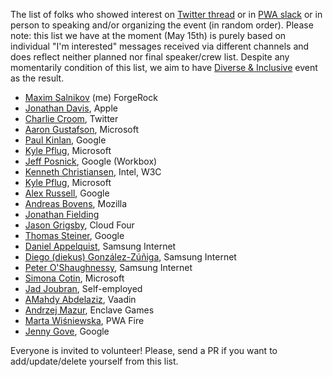 The list of folks who showed interest on [Twitter thread](https://twitter.com/webmaxru/status/994448217159880704) or in [PWA slack](https://bit.ly/go-pwa-slack) or in person to speaking and/or organizing the event (in random order). Please note: this list we have at the moment (May 15th) is purely based on individual "I'm interested" messages received via different channels and does reflect neither planned nor final speaker/crew list. Despite any momentarily condition of this list, we aim to have [Diverse & Inclusive](https://github.com/webmaxru/progressive-web-conf/issues/6) event as the result.

- [Maxim Salnikov](https://twitter.com/webmaxru/) (me) ForgeRock
- [Jonathan Davis](https://twitter.com/jonathandavis), Apple
- [Charlie Croom](https://twitter.com/CharlieCroom), Twitter
- [Aaron Gustafson](https://twitter.com/AaronGustafson), Microsoft
- [Paul Kinlan](https://twitter.com/Paul_Kinlan), Google
- [Kyle Pflug](https://twitter.com/kylealden), Microsoft
- [Jeff Posnick](https://twitter.com/jeffposnick), Google (Workbox)
- [Kenneth Christiansen](https://twitter.com/kennethrohde), Intel, W3C
- [Kyle Pflug](https://twitter.com/kylealden), Microsoft
- [Alex Russell](https://twitter.com/slightlylate), Google
- [Andreas Bovens](https://twitter.com/andreasbovens), Mozilla
- [Jonathan Fielding](https://twitter.com/JonthanFielding)
- [Jason Grigsby](https://twitter.com/grigs), Cloud Four
- [Thomas Steiner](https://twitter.com/tomayac), Google
- [Daniel Appelquist](https://twitter.com/torgo), Samsung Internet
- [Diego (diekus) González-Zúñiga](https://twitter.com/diekus), Samsung Internet
- [Peter O'Shaughnessy](https://twitter.com/poshaughnessy), Samsung Internet
- [Simona Cotin](https://twitter.com/simona_cotin), Microsoft
- [Jad Joubran](https://twitter.com/JoubranJad), Self-employed
- [AMahdy Abdelaziz](https://twitter.com/amahdy7), Vaadin
- [Andrzej Mazur](https://twitter.com/end3r), Enclave Games
- [Marta Wiśniewska](https://twitter.com/MartaW_PL), PWA Fire
- [Jenny Gove](https://twitter.com/jennylg), Google


Everyone is invited to volunteer! Please, send a PR if you want to add/update/delete yourself from this list.





